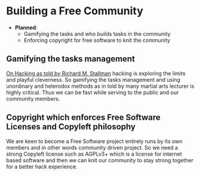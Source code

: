 # Building a Free Community

* **Planned**:
  * Gamifying the tasks and who builds tasks in the community
  * Enforcing copyright for free software to knit the community

## Gamifying the tasks management

[On Hacking as told by Richard M. Stallman](https://www.stallman.org/articles/on-hacking.html) hacking is exploring the limits and playful cleverness. So gamifying the tasks management and using unordinary and heterodox methods as in told by many martial arts lecturer is highly critical. Thus we can be fast while serving to the public and our community members.

## Copyright which enforces Free Software Licenses and Copyleft philosophy

We are keen to become a Free Software project entirely runs by its own members and in other words community driven project. So we need a strong Copyleft license such as AGPLv3+ which is a license for internet based software and then we can knit our community to stay strong together for a better hack experience.
